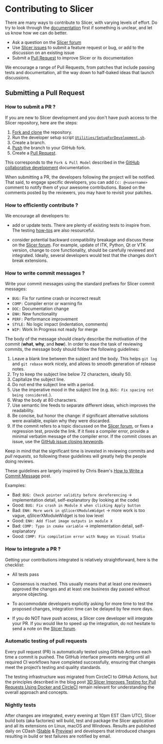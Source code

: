 # Contributing to Slicer

There are many ways to contribute to Slicer, with varying levels of effort.  Do try to
look through the [documentation](https://slicer.readthedocs.io/en/latest/index.html) first if something is unclear, and let us know how we can
do better.

  * Ask a question on the [Slicer forum][slicer-forum]
  * Use [Slicer issues][slicer-issues] to submit a feature request or bug, or add to the discussion on an existing issue
  * Submit a [Pull Request](https://github.com/Slicer/Slicer/pulls) to improve Slicer or its documentation

We encourage a range of Pull Requests, from patches that include passing tests and
documentation, all the way down to half-baked ideas that launch discussions.

## Submitting a Pull Request

### How to submit a PR ?

If you are new to Slicer development and you don't have push access to the Slicer
repository, here are the steps:

1. [Fork and clone](https://docs.github.com/get-started/quickstart/fork-a-repo) the repository.
2. Run the developer setup script [`Utilities/SetupForDevelopment.sh`](https://github.com/Slicer/Slicer/blob/main/Utilities/SetupForDevelopment.sh).
3. Create a branch.
4. [Push](https://docs.github.com/get-started/using-git/pushing-commits-to-a-remote-repository) the branch to your GitHub fork.
5. Create a [Pull Request](https://github.com/Slicer/Slicer/pulls).

This corresponds to the `Fork & Pull Model` described in the [GitHub collaborative development](https://docs.github.com/pull-requests/collaborating-with-pull-requests/getting-started/about-collaborative-development-models)
documentation.

When submitting a PR, the developers following the project will be notified. That
said, to engage specific developers, you can add `Cc: @<username>` comment to notify
them of your awesome contributions.
Based on the comments posted by the reviewers, you may have to revisit your patches.


### How to efficiently contribute ?

We encourage all developers to:

* add or update tests. There are plenty of existing tests to inspire from. The
  testing [how-tos](https://www.slicer.org/wiki/Documentation/Nightly/Developers/Tutorials/Testing) are
  also resourceful.

* consider potential backward compatibility breakage and discuss these on the
  [Slicer forum][slicer-forum]. For example, update of ITK, Python, Qt or VTK version, change to
  core functionality, should be carefully reviewed and integrated. Ideally, several
  developers would test that the changes don't break extensions.

### How to write commit messages ?

Write your commit messages using the standard prefixes for Slicer commit
messages:

  * `BUG:` Fix for runtime crash or incorrect result
  * `COMP:` Compiler error or warning fix
  * `DOC:` Documentation change
  * `ENH:` New functionality
  * `PERF:` Performance improvement
  * `STYLE:` No logic impact (indentation, comments)
  * `WIP:` Work In Progress not ready for merge

The body of the message should clearly describe the motivation of the commit
(**what**, **why**, and **how**). In order to ease the task of reviewing
commits, the message body should follow the following guidelines:

  1. Leave a blank line between the subject and the body.
  This helps `git log` and `git rebase` work nicely, and allows to smooth
  generation of release notes.
  2. Try to keep the subject line below 72 characters, ideally 50.
  3. Capitalize the subject line.
  4. Do not end the subject line with a period.
  5. Use the imperative mood in the subject line (e.g. `BUG: Fix spacing
  not being considered.`).
  6. Wrap the body at 80 characters.
  7. Use semantic line feeds to separate different ideas, which improves the
  readability.
  8. Be concise, but honor the change: if significant alternative solutions
  were available, explain why they were discarded.
  9. If the commit refers to a topic discussed on the [Slicer forum][slicer-forum], or fixes
  a regression test, provide the link. If it fixes a compiler error, provide a
  minimal verbatim message of the compiler error. If the commit closes an
  issue, use the [GitHub issue closing
  keywords](https://docs.github.com/issues/tracking-your-work-with-issues/linking-a-pull-request-to-an-issue).

Keep in mind that the significant time is invested in reviewing commits and
*pull requests*, so following these guidelines will greatly help the people
doing reviews.

These guidelines are largely inspired by Chris Beam's
[How to Write a Commit Message](https://chris.beams.io/posts/git-commit/)
post.

Examples:
  - Bad: `BUG: Check pointer validity before dereferencing` -> implementation detail, self-explanatory (by looking at the code)
  - Good: `BUG: Fix crash in Module X when clicking Apply button`
  - Bad: `ENH: More work in qSlicerXModuleWidget` -> more work is too vague, qSlicerXModuleWidget is too low level
  - Good: `ENH: Add float image outputs in module X`
  - Bad: `COMP: Typo in cmake variable` -> implementation detail, self-explanatory
  - Good: `COMP: Fix compilation error with Numpy on Visual Studio`


### How to integrate a PR ?

Getting your contributions integrated is relatively straightforward, here
is the checklist:

* All tests pass
* Consensus is reached. This usually means that at least one reviewers approved
  the changes and at least one business day passed
  without anyone objecting.
* To accommodate developers explicitly asking for more time to test the
  proposed changes, integration time can be delayed by few more days.

* If you do NOT have push access, a Slicer core developer will integrate your PR. If
  you would like to speed up the integration, do not hesitate to send a note on
  the [Slicer forum][slicer-forum].


### Automatic testing of pull requests

Every pull request (PR) is automatically tested using GitHub Actions each time a
commit is pushed. The GitHub interface prevents merging until all required CI workflows
have completed successfully, ensuring that changes meet the project’s testing and
quality standards.

The testing infrastructure was migrated from CircleCI to GitHub Actions, but the
principles described in the blog post [3D Slicer Improves Testing for Pull Requests Using Docker and CircleCI](https://blog.kitware.com/3d-slicer-improves-testing-for-pull-requests-using-docker-and-circleci/)
remain relevant for understanding the overall approach and concepts.

### Nightly tests

After changes are integrated, every evening at 10pm EST (3am UTC), Slicer build bots (aka factories)
will build, test and package the Slicer application and all its extensions on Linux, macOS
and Windows. Results are published daily on CDash ([Stable](https://slicer.cdash.org/index.php?project=SlicerStable) & [Preview](https://slicer.cdash.org/index.php?project=SlicerPreview))
and developers that introduced changes resulting in build or test failures are notified by
email.


[slicer-forum]: https://discourse.slicer.org
[slicer-issues]: https://github.com/Slicer/Slicer/issues
